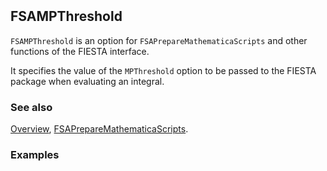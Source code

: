 ```mathematica
 
```

## FSAMPThreshold

`FSAMPThreshold` is an option for `FSAPrepareMathematicaScripts` and other functions of the FIESTA interface.

It specifies the value of the `MPThreshold` option to be passed to the FIESTA package when evaluating an integral.

### See also

[Overview](Extra/FeynHelpers.md), [FSAPrepareMathematicaScripts](FSAPrepareMathematicaScripts.md).

### Examples
